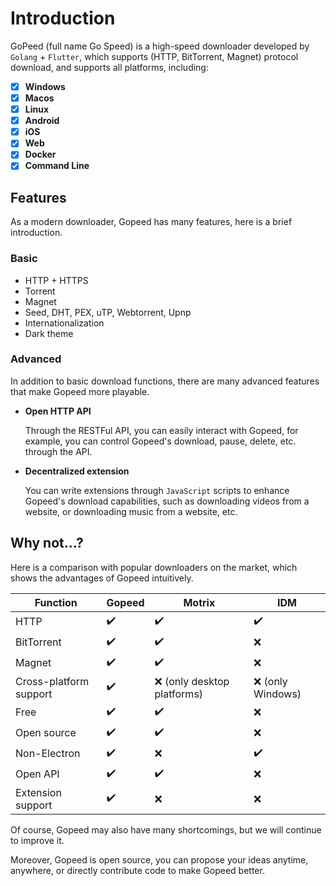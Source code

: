 # Introduction

GoPeed (full name Go Speed) is a high-speed downloader developed by `Golang` + `Flutter`, which supports (HTTP, BitTorrent, Magnet) protocol download, and supports all platforms, including:

- [x] **Windows**
- [x] **Macos**
- [x] **Linux**
- [x] **Android**
- [x] **iOS**
- [x] **Web**
- [x] **Docker**
- [x] **Command Line**

## Features

As a modern downloader, Gopeed has many features, here is a brief introduction.

### Basic

- HTTP + HTTPS
- Torrent
- Magnet
- Seed, DHT, PEX, uTP, Webtorrent, Upnp
- Internationalization
- Dark theme

### Advanced

In addition to basic download functions, there are many advanced features that make Gopeed more playable.

- **Open HTTP API**

  Through the RESTFul API, you can easily interact with Gopeed, for example, you can control Gopeed's download, pause, delete, etc. through the API.

- **Decentralized extension**

  You can write extensions through `JavaScript` scripts to enhance Gopeed's download capabilities, such as downloading videos from a website, or downloading music from a website, etc.

## Why not...?

Here is a comparison with popular downloaders on the market, which shows the advantages of Gopeed intuitively.

| Function               | Gopeed | Motrix                      | IDM               |
| ---------------------- | ------ | --------------------------- | ----------------- |
| HTTP                   | ✔️     | ✔️                          | ✔️                |
| BitTorrent             | ✔️     | ✔️                          | ❌                |
| Magnet                 | ✔️     | ✔️                          | ❌                |
| Cross-platform support | ✔️     | ❌ (only desktop platforms) | ❌ (only Windows) |
| Free                   | ✔️     | ✔️                          | ❌                |
| Open source            | ✔️     | ✔️                          | ❌                |
| Non-Electron           | ✔️     | ❌                          | ✔️                |
| Open API               | ✔️     | ✔️                          | ❌                |
| Extension support      | ✔️     | ❌                          | ❌                |

Of course, Gopeed may also have many shortcomings, but we will continue to improve it.

Moreover, Gopeed is open source, you can propose your ideas anytime, anywhere, or directly contribute code to make Gopeed better.
